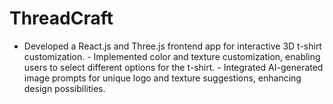# ThreadCraft
- Developed a React.js and Three.js frontend app for interactive 3D t-shirt customization. - Implemented color and texture customization, enabling users to select different options for the t-shirt. - Integrated AI-generated image prompts for unique logo and texture suggestions, enhancing design possibilities.
